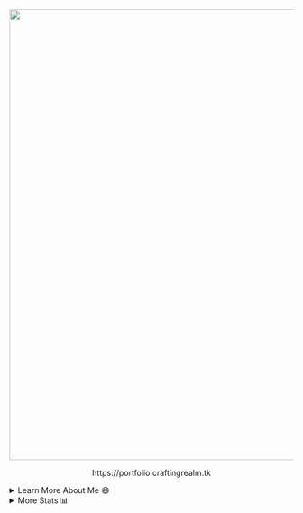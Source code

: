 
<div align="center">
<a href="https://portfolio.craftingrealm.tk">
  <img width=800 src="https://github-profile-trophy.vercel.app/?username=PranavVerma-droid&column=10&theme=gruvbox&no-frame=true"/>
</a>
<div><p>https://portfolio.craftingrealm.tk</p></div>
</div>

<details>

<summary>Learn More About Me 😄 </summary> <br>

Hey there, amazing developers and tech enthusiasts! Today, I want to take a moment to share my coding journey with all of you and ask for your support as I continue to grow as a developer. So, grab a cup of coffee and join me as I talk about my passion for coding!

🌟 Who am I?
I'm Pranav Verma, a developer on a mission to turn lines of code into remarkable applications. From a young age, I've been captivated by the world of technology and the endless possibilities it offers. I've spent countless hours diving deep into the realm of programming, exploring languages like Python, JavaScript, and Java, and finding joy in solving complex problems with elegant solutions.

✨ My Coding Odyssey:
Coding is more than just a job for me; it's a creative outlet and a way to make a positive impact in the world. Over the years, I've built a strong foundation in web development, crafting dynamic websites and web applications that delight users and deliver seamless experiences. Whether it's creating intuitive user interfaces or architecting robust backend systems, I'm constantly pushing myself to exceed expectations and embrace new challenges.

🚀 Why I Need Your Support:
Embarking on a coding journey is an exhilarating adventure, but it comes with its fair share of challenges. That's why I'm reaching out to you, the developer community, for support. Your contributions through Buy Me a Coffee can make a real difference in my coding journey by:

1️⃣ Enabling continuous learning: The tech landscape is ever-evolving, and staying ahead requires investing in educational resources like online courses, books, and tutorials. Your support will empower me to deepen my knowledge and master new technologies.

2️⃣ Access to development tools: Building exceptional software demands access to powerful tools and software licenses. By supporting me, you'll help me acquire the necessary tools to enhance my productivity and bring my ideas to life.

3️⃣ Fueling my coding passion: Your encouragement and support mean the world to me. Knowing that there's a community of like-minded developers behind me motivates me to keep pushing boundaries and creating innovative solutions.

☕️ Let's Code Together:
By supporting my coding journey, you're not just helping me; you're investing in the future of technology. Together, we can create a world where software solutions drive positive change and shape the digital landscape. 

More Information:
I Usually Learn Little Coding Tutorials Here and There from the Youtube Channel [Fireship](https://youtube.com/@Fireship) and it also provides me with Updates Happening in the Tech World.
Generally, when I code, I just go into a project that I have in Mind, and then Google/Ask [ChatGPT](https://chat.openai.com) about anywhere I get stuck (if I dont know that programming language. Example - I wanted to build an app with swift, so, I just went into the language without any prior Swift Knowledge, and, when I got stuck, I just Googled it or I asked ChatGPT.
If I Seriously Want to Learn a Full Topic, I just Learn it on [W3Schools](https://w3schools.com) if that Resource is Available, for example, I wanted to start learning Vue.js (Killer Javascript Framework, I highly recommend it), I simply went to W3Schools and learnt it on there, they have great resources, for both basics and advanced (Example - Vue.js, They get you started by Importing into a basic HTML document using the unpack Vue 3, and to scale up, they teach you how to do it from scratch again using node.)


I am a Student and I am currently working on software more than hardware. I am interested and have experience in full-stack development, Arduino, and Server management. I hope to learn more coding and get better at the ones I already know. My ultimate aim is to leave the world better than I started with it. I want to learn ML and AI and OpenCV when I (hopefully) get time.
    
My Websites (Learn More):
- https://web.craftingrealm.tk (Souce Code [Here](https://github.com/PranavVerma-droid/Website))
- https://portfolio.craftingrealm.tk (Souce Code [Here](https://github.com/PranavVerma-droid/Portfolio))
- https://www.craftingrealm.tk (Souce Code [Here](https://github.com/PranavVerma-droid/CraftingRealm))


Codecademy Userame: [@pranav_v234](https://www.codecademy.com/profiles/pranav_v234) <br>
W3Schools Username: [@pranavverma234](https://www.w3profile.com/PranavVerma234)


Reach out (Email): pranav@craftingrealm.tk or pranav@verma.net.in <br>


Twitter: [@PranavVerm65898](https://twitter.com/PranavVerm65898) <br>
Instagram: [@pranavv.404](https://instagram.com/pranavv.404)

Hugging Face: [@PranavVerma-droid](https://huggingface.co/PranavVerma-droid) <br>
Linktree: [Envitixy](https://linktr.ee/envitixy) <br>
MonkeyType: [Envitixy](https://monkeytype.com/profile/Envitixy)


```c
#include <stdio.h>
#include <stdlib.h>

public void PranavVerma() {
    char pronouns = 'He/Him';
    
    char email = 'pranav@verma.net.in or pranav@craftingrealm.tk';
    char codecademy = '@pranav_v234';
    char w3schools = '@pranavverma234';
    char instagram = '@pranavv.404';
    char twitter = '@PranavVerm65898'
    char huggingFace = '@PranavVerma-droid';
    chat linktree = '@envitixy';
void technologies() {
        char languages = "JavaScript, Python, CSS, C# (Unity), HTML5, React.js, Java (Slimefun)";
        char languagestolearn = "|C, C++|Flutter (Dart) - For App Making|Python (Advanced - Revising 😅)|
                                 |Vue w/ JS for UI|";
        char tools = "Pterodactyl, Pufferpanel, Website Maker, Internet (Port Forwarding, Broadband, etc.), 
                      Server Management, Testing (Hardware/Software), Arduino"; 
        char misc = "Firebase, git, Photoshop, Blender, Unity"; }
void webDev() {
        char frontEnd = "HTML5, CSS, JavaScript, Flutter (Dart)";
        char backEnd = "Firebase"; }
        
void currentAchivements() {
        //F1 in Schools National Finals 2022 (w/ @japaneil):
        char teamname = "Radtek Motorsports";
        char fastestreactiontime = "We won the fastest reaction time award! (0.029s)";
        char nationalcollaborators = "We were in the nominations for National Colaborators!"; }
        
        //Technoxian 2022 (w/ @japaneil):
        char CompetitionName = "Fastest Line Follower";
        
void gamedevs() {
        int attended = 4;
        int won = 0; //YET :(
        int mentoredJudged = 0; }
        
void currentProjects() {
    char checkWebsite = "Please Check my Website for all of my Projects
                         https://web.craftingrealm.tk/projects.html";
    char learnLanguages = "Ofc, I am always learning something, 
                           and I love to learn new and different languages!";
    char website = "Making my own Website! https://web.craftingrealm.tk";
    char advancedTechAddon = "Making my Own Addon to Slimefun 4!
                              https://github.com/PranavVerma-droid/AdvancedTech}

void futureProjects() {
    char ObjectReconising = "Using OpenCV w/ Python to make a Object Tracking App";
    char ObjectReconisingApp = "Using Flutter (Dart) to Implement the above in Mobile/Web/Desktop App(s).";

int main() {
    printf("https://web.craftingrealm.tk");
}
```

</details>

<!--END_SECTION:table-->





<!--START_SECTION:table-->
<details>

<summary>More Stats 📊 </summary>

<!--START_SECTION:waka-->
![Alt](https://repobeats.axiom.co/api/embed/e35efaca9d307dac775e16deeba32b03035cf7e0.svg "Repobeats analytics image")


  <div> 
     <a href="https://web.craftingrealm.tk">
      <img align="center" src="https://github-readme-stats-sigma-five.vercel.app/api?username=PranavVerma-droid&show_icons=true&include_all_commits=true&count_private=true&theme=react&line_height=40" />
    </a>
    <a href="https://web.craftingrealm.tk">
      <img align="center" src="https://github-readme-stats.vercel.app/api/top-langs/?username=PranavVerma-droid&theme=react&line_height=40&hide=css"/>
    </a>
</div> <br>


![Code Time](http://img.shields.io/badge/Code%20Time-1%2C220%20hrs%2056%20mins-blue)

![Lines of code](https://img.shields.io/badge/From%20Hello%20World%20I%27ve%20Written--1%20Million%20lines%20of%20code-blue)

**🐱 My GitHub Data** 

> 🏆 234 Commits in the Year 2022
 > 
> 📦 2.53 GB Used in GitHub's Storage 

```text
🌞 Morning    60 commits     ███   16.79% 
🌆 Daytime    122 commits    ███████  29.68% 
🌃 Evening    151 commits    █████████   36.74% 
🌙 Night      69 commits     ████   16.79%

```
📅 **Commits Based on the Week:** 

```text
Monday       110 commits    ██████   26.76% 
Tuesday      81 commits     █████   19.71% 
Wednesday    28 commits     █   6.81% 
Thursday     16 commits     █   3.89% 
Friday       13 commits        3.16% 
Saturday     60 commits     ███   14.6% 
Sunday       103 commits    ██████   25.06%
